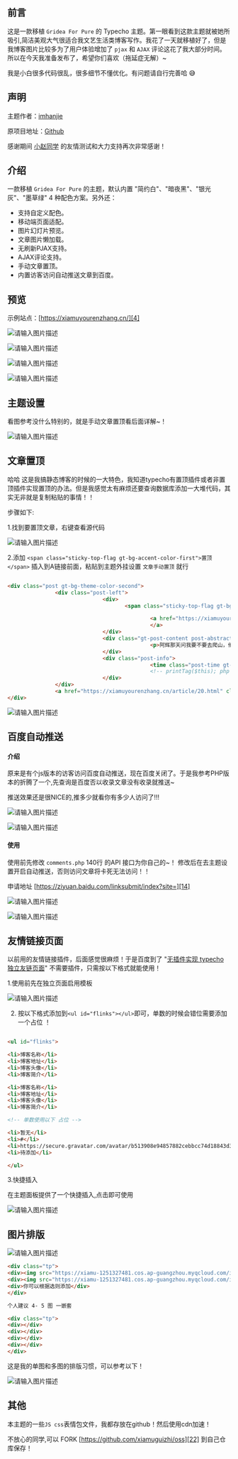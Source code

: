 ## 前言

这是一款移植 `Gridea For Pure` 的 Typecho 主题。第一眼看到这款主题就被她所吸引,简洁美观大气很适合我文艺生活类博客写作。我花了一天就移植好了，但是我博客图片比较多为了用户体验增加了 `pjax` 和 `AJAX` 评论这花了我大部分时间。所以在今天我准备发布了，希望你们喜欢（拖延症无解）~ 

我是小白很多代码很乱，很多细节不懂优化。有问题请自行完善哈 😅

## 声明

主题作者：[imhanjie][1]

原项目地址：[Github][2]

感谢期间 [小赵同学][3] 的友情测试和大力支持再次非常感谢！

## 介绍

一款移植 `Gridea For Pure` 的主题，默认内置 "简约白"、"暗夜黑"、"银光灰"、"墨草绿" 4 种配色方案。另外还：

- 支持自定义配色。
- 移动端页面适配。
- 图片幻灯片预览。
- 文章图片懒加载。
- 无刷新PJAX支持。
- AJAX评论支持。
- 手动文章置顶。
- 内置访客访问自动推送文章到百度。

## 预览

示例站点：[https://xiamuyourenzhang.cn/][4]

![请输入图片描述][5]

![请输入图片描述][6]

![请输入图片描述][7]

![请输入图片描述][8]

## 主题设置

看图参考没什么特别的，就是手动文章置顶看后面详解~！

![请输入图片描述][9]

## 文章置顶

哈哈 这是我搞静态博客的时候的一大特色，我知道typecho有置顶插件或者非置顶插件实现置顶的办法。但是我感觉太有麻烦还要查询数据库添加一大堆代码，其实无非就是复制粘贴的事情！！

步骤如下:

1.找到要置顶文章，右键查看源代码

![请输入图片描述][10]

2.添加 `<span class="sticky-top-flag gt-bg-accent-color-first">置顶</span>` 插入到A链接前面，粘贴到主题外挂设置 `文章手动置顶` 就行

```HTML

<div class="post gt-bg-theme-color-second">
               <div class="post-left">
                              <div>
                                     <span class="sticky-top-flag gt-bg-accent-color-first">置顶</span> 

                                             <a href="https://xiamuyourenzhang.cn/article/20.html"> <span class="post-title gt-c-content-color-first">漳州龙海南太武爬山游记</span> 
                                             </a>
                              </div>
                              <div class="gt-post-content post-abstract gt-c-content-color-second">
                                             <p>阿辉那天问我要不要去爬山，他每周天休息都会去爬山风雨无阻。我一想他每次都叫我去，我总拒绝不好（ps：我太懒了）于是就答应约好这周天一起去“漳州南太武”一起爬山。声明本文图片拍摄于：2019年11月24号 文章均为回忆，有些细节记得不是很清楚了本文出现人物：啊辉 开泰 两个我的好朋友 <夜爬滚蛋谷>就是和他们一起去的！本人没有文笔，就...</p>
                              </div>
                              <div class="post-info">
                                             <time class="post-time gt-c-content-color-first">发布于 · 2020-03-15 ·</time>#	<a href="https://xiamuyourenzhang.cn/category/article/">生活记录</a> 
                                             <!-- printTag($this); php 自定义标签样式-->
                              </div>
               </div>
               <a href="https://xiamuyourenzhang.cn/article/20.html" class="post-feature-image" style="background-image: url('https://xiamu-1251327481.cos.ap-guangzhou.myqcloud.com/img/18/2020-0310-1652-50.jpg?imageMogr2/format/webp')"></a>
</div>

```

![请输入图片描述][11]

## 百度自动推送

#### 介绍

原来是有个js版本的访客访问百度自动推送，现在百度关闭了。于是我参考PHP版本的折腾了一个,先查询是百度否以收录文章没有收录就推送~

推送效果还是很NICE的,推多少就看你有多少人访问了!!!

![请输入图片描述][12]

![请输入图片描述][13]

#### 使用

使用前先修改 `comments.php` 140行 的API 接口为你自己的~！ 修改后在去主题设置开启自动推送，否则访问文章将卡死无法访问！！

申请地址  [https://ziyuan.baidu.com/linksubmit/index?site=][14]

![请输入图片描述][15]

![请输入图片描述][16]

## 友情链接页面

以前用的友情链接插件，后面感觉很麻烦！于是百度到了 "[无插件实现 typecho 独立友链页面][17]" 不需要插件，只需按以下格式就能使用！

1.使用前先在独立页面启用模板

![请输入图片描述][18]

2. 按以下格式添加到`<ul id="flinks"></ul>`即可，单数的时候会错位需要添加一个占位 ！

```HTML

<ul id="flinks">

<li>博客名称</li>
<li>博客地址</li>
<li>博客头像</li>
<li>博客简介</li>

<li>博客名称</li>
<li>博客地址</li>
<li>博客头像</li>
<li>博客简介</li>

<!-- 单数使用以下 占位 -->

<li>暂无</li> 
<li>#</li>
<li>https://secure.gravatar.com/avatar/b513908e94857882cebbcc74d18843d3?s=60&d=mm&r=G</li>
<li>待添加</li>

</ul>

```

3.快捷插入

在主题面板提供了一个快捷插入,点击即可使用

![请输入图片描述][19]

## 图片排版

![请输入图片描述][20]

```html
<div class="tp">
<div><img src="https://xiamu-1251327481.cos.ap-guangzhou.myqcloud.com/img/19/2020-0318-1517-29.jpg?imageMogr2/format/webp"></div>
<div><img src="https://xiamu-1251327481.cos.ap-guangzhou.myqcloud.com/img/19/2020-0318-1517-34.jpg?imageMogr2/format/webp"></div>
<div>你可以根据选则添加</div>
</div>

个人建议 4- 5 图 一嵌套

<div class="tp">
<div></div>
<div></div>
<div></div>
<div></div>
</div>
```

这是我的单图和多图的排版习惯，可以参考以下！

![请输入图片描述][21]

## 其他

本主题的一些`JS css`表情包文件，我都存放在github！然后使用cdn加速！

不放心的同学,可以 FORK [https://github.com/xiamuguizhi/oss][22] 到自己仓库保存！


  [1]: https://imhanjie.com/
  [2]: https://github.com/imhanjie/gridea-theme-pure
  [3]: https://52ql.cn/
  [4]: https://xiamuyourenzhang.cn/
  [5]: https://vkceyugu.cdn.bspapp.com/VKCEYUGU-2fa930c8-feec-4942-ac88-ba3781377bb0/1cf56a83-30cb-4039-abc4-e8c942fdff5b.jpg
  [6]: https://vkceyugu.cdn.bspapp.com/VKCEYUGU-2fa930c8-feec-4942-ac88-ba3781377bb0/2008beaf-d3a6-4a78-b586-283753fde92f.jpg
  [7]: https://vkceyugu.cdn.bspapp.com/VKCEYUGU-2fa930c8-feec-4942-ac88-ba3781377bb0/eb380550-02c2-4170-87d1-26234f6a0abb.jpg
  [8]: https://vkceyugu.cdn.bspapp.com/VKCEYUGU-2fa930c8-feec-4942-ac88-ba3781377bb0/ac5fe3a9-19b3-461b-bb96-b0d6c9eddba7.jpg
  [9]: https://vkceyugu.cdn.bspapp.com/VKCEYUGU-2fa930c8-feec-4942-ac88-ba3781377bb0/452160dd-0454-4962-abaf-0af690887cef.png
  [10]: https://vkceyugu.cdn.bspapp.com/VKCEYUGU-2fa930c8-feec-4942-ac88-ba3781377bb0/060e3a3d-bc8e-4b98-b048-0aeb861761fb.png
  [11]: https://vkceyugu.cdn.bspapp.com/VKCEYUGU-2fa930c8-feec-4942-ac88-ba3781377bb0/b89cef7e-dc74-4be0-b7c1-5ae8b6d8d883.png
  [12]: https://vkceyugu.cdn.bspapp.com/VKCEYUGU-2fa930c8-feec-4942-ac88-ba3781377bb0/1ee6a648-5e5e-4477-a035-0880cbb9d59d.png
  [13]: https://vkceyugu.cdn.bspapp.com/VKCEYUGU-2fa930c8-feec-4942-ac88-ba3781377bb0/3f9afd2b-da2d-4034-915f-6c47040d8664.png
  [14]: https://ziyuan.baidu.com/linksubmit/index?site=
  [15]: https://vkceyugu.cdn.bspapp.com/VKCEYUGU-2fa930c8-feec-4942-ac88-ba3781377bb0/eb510341-f3ea-4bc0-9ed2-674e51f9a32b.png
  [16]: https://vkceyugu.cdn.bspapp.com/VKCEYUGU-2fa930c8-feec-4942-ac88-ba3781377bb0/cb17283e-588f-4dc0-a481-70b218181c04.png
  [17]: https://www.onesrc.cn/p/no-plugin-implementation-of-typecho-independent-friend-chain-page.html/comment-page-1
  [18]: https://vkceyugu.cdn.bspapp.com/VKCEYUGU-2fa930c8-feec-4942-ac88-ba3781377bb0/fcb58a31-20c2-42d2-a93f-37d5d0185ac1.png
  [19]: https://vkceyugu.cdn.bspapp.com/VKCEYUGU-2fa930c8-feec-4942-ac88-ba3781377bb0/f114dcf5-9297-49e9-b99d-ebd2e00caba5.png
  [20]: https://vkceyugu.cdn.bspapp.com/VKCEYUGU-2fa930c8-feec-4942-ac88-ba3781377bb0/cc75fb2a-fac2-44c2-90fe-e11369b58301.png
  [21]: https://vkceyugu.cdn.bspapp.com/VKCEYUGU-2fa930c8-feec-4942-ac88-ba3781377bb0/46c28257-8403-4ab8-9d1f-29f64ed85ab6.png
  [22]: https://github.com/xiamuguizhi/oss
